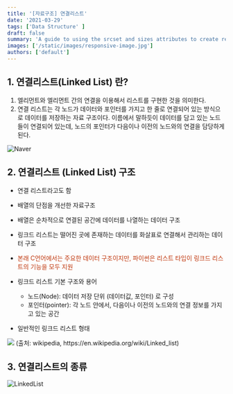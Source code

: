 ```yaml
---
title: '[자료구조] 연결리스트'
date: '2021-03-29'
tags: ['Data Structure' ]
draft: false
summary: 'A guide to using the srcset and sizes attributes to create responsive images'
images: ['/static/images/responsive-image.jpg']
authors: ['default']
---
```


## 1. 연결리스트(Linked List) 란?

1. 엘리먼트와 엘리먼트 간의 연결을 이용해서 리스트를 구현한 것을 의미한다.
2. 연결 리스트는 각 노드가 데이터와 포인터를 가지고 한 줄로 연결되어 있는 방식으로 데이터를 저장하는 자료 구조이다.
   이름에서 말하듯이 데이터를 담고 있는 노드들이 연결되어 있는데, 노드의 포인터가 다음이나 이전의 노드와의 연결을 담당하게 된다.

![Naver](/assets/images/tree.png)

## 2. 연결리스트 (Linked List) 구조

- 연결 리스트라고도 함
- 배열의 단점을 개선한 자료구조
- 배열은 순차적으로 연결된 공간에 데이터를 나열하는 데이터 구조
- 링크드 리스트는 떨어진 곳에 존재하는 데이터를 화살표로 연결해서 관리하는 데이터 구조
- <font color='#BF360C'>본래 C언어에서는 주요한 데이터 구조이지만, 파이썬은 리스트 타입이 링크드 리스트의 기능을 모두 지원</font>

- 링크드 리스트 기본 구조와 용어
  - 노드(Node): 데이터 저장 단위 (데이터값, 포인터) 로 구성
  - 포인터(pointer): 각 노드 안에서, 다음이나 이전의 노드와의 연결 정보를 가지고 있는 공간  

* 일반적인 링크드 리스트 형태
<img src="https://www.fun-coding.org/00_Images/linkedlist.png" />
(출처: wikipedia, https://en.wikipedia.org/wiki/Linked_list)

## 3. 연결리스트의 종류

![LinkedList](/assets/images/linkedList.png)
